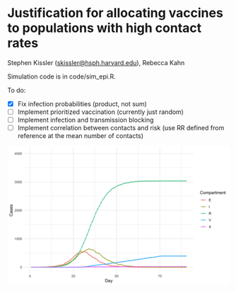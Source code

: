 # Justification for allocating vaccines to populations with high contact rates
Stephen Kissler (skissler@hsph.harvard.edu), Rebecca Kahn

Simulation code is in code/sim_epi.R. 

To do: 
- [x] Fix infection probabilities (product, not sum)
- [ ] Implement prioritized vaccination (currently just random)
- [ ] Implement infection and transmission blocking 
- [ ] Implement correlation between contacts and risk (use RR defined from reference at the mean number of contacts)
 
![alt text](https://github.com/skissler/PIHVaxStrategy/blob/dev_DefineSeverity/figures/casecounts.png)
